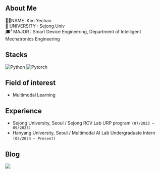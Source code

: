 ## About Me

👨‍🎓NAME :Kim Yechan  
🏫 UNIVERSITY : Sejong.Univ  
🎓¹ MAJOR : Smart Device Engineering, Department of Intelligent Mechatronics Engineering  


## Stacks
![Python](https://img.shields.io/badge/Python-3776AB?style=for-the-badge&logo=Python&logoColor=white)
![Pytorch](https://img.shields.io/badge/PyTorch-EE4C2C?style=for-the-badge&logo=PyTorch&logoColor=white)


## Field of interest
- Multimodal Learning

## Experience
- Sejong University, Seoul / Sejong RCV Lab URP program ```(07/2023 ~ 09/2023)```
- Hanyang University, Seoul / Multimodal AI Lab Undergraduate Intern  ```(02/2024 ~ Present)```

## Blog
<div style="display:flex; flex-direction:row;">
    <a href="https://dpcksdl78.tistory.com/">
        <img src="https://img.shields.io/badge/Tistory-000000?style=for-the-badge&logo=Tistory"> 
    </a>

   

</div>
